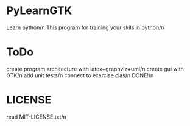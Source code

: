 # PyLearnGTK
Learn python/n
This program for training your skils in python/n
# ToDo
create program architecture with latex+graphviz+uml/n
create gui with GTK/n
add unit tests/n
connect to exercise clas/n
DONE!/n
# LICENSE
read MIT-LICENSE.txt/n
